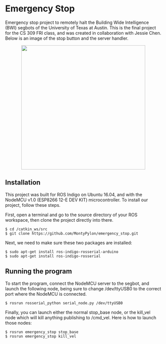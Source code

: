 # Emergency Stop
Emergency stop project to remotely halt the Building Wide Intelligence (BWI) segbots of the University of Texas at Austin. This is the final project for the CS 309 FRI class, and was created in collaboration with Jessie Chen. Below is an image of the stop button and the server handler.

<p align="center">
  <img src="http://i.imgur.com/TdE5kII.jpg" width="400"/>
</p>

## Installation

This project was built for ROS Indigo on Ubuntu 16.04, and with the NodeMCU v1.0 (ESP8266 12-E DEV KIT) microcontroller. To install our project, follow these steps.

First, open a terminal and go to the source directory of your ROS workspace, then clone the project directly into there.

```
$ cd /catkin_ws/src
$ git clone https://github.com/MontyPylon/emergency_stop.git
```

Next, we need to make sure these two packages are installed:

```
$ sudo apt-get install ros-indigo-rosserial-arduino
$ sudo apt-get install ros-indigo-rosserial
```

## Running the program

To start the program, connect the NodeMCU server to the segbot, and launch the following node, being sure to change /dev/ttyUSB0 to the correct port where the NodeMCU is connected.

```
$ rosrun rosserial_python serial_node.py /dev/ttyUSB0
```

Finally, you can launch either the normal stop_base node, or the kill_vel node which will kill anything publishing to /cmd_vel. Here is how to launch those nodes:

```
$ rosrun emergency_stop stop_base
$ rosrun emergency_stop kill_vel
```

